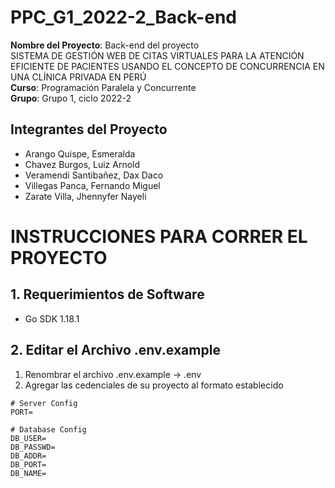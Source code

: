 # PPC_G1_2022-2_Back-end  

**Nombre del Proyecto**: Back-end del proyecto   
SISTEMA DE GESTIÓN WEB DE CITAS VIRTUALES PARA LA ATENCIÓN EFICIENTE DE PACIENTES USANDO EL CONCEPTO DE CONCURRENCIA EN UNA CLÍNICA PRIVADA EN PERÚ   
**Curso**: Programación Paralela y Concurrente   
**Grupo**: Grupo 1, ciclo 2022-2

## Integrantes del Proyecto

- Arango Quispe, Esmeralda
- Chavez Burgos, Luiz Arnold
- Veramendi Santibañez, Dax Daco
- Villegas Panca, Fernando Miguel
- Zarate Villa, Jhennyfer Nayeli


# INSTRUCCIONES PARA CORRER EL PROYECTO   

## 1. Requerimientos de Software
- Go SDK 1.18.1

## 2. Editar el Archivo .env.example

1. Renombrar el archivo .env.example -> .env  
2. Agregar las cedenciales de su proyecto al formato establecido
```
# Server Config
PORT=

# Database Config
DB_USER=
DB_PASSWD=
DB_ADDR=
DB_PORT=
DB_NAME=
```